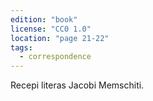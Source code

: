 ```yaml
---
edition: "book"
license: "CC0 1.0"
location: "page 21-22"
tags:
  - correspondence
---
```

Recepi
literas Jacobi Memschiti.

